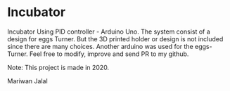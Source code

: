 # Incubator
Incubator Using PID controller - Arduino Uno. 
The system consist of a design for eggs Turner. But the 3D printed holder or design is not included since there are many choices. 
Another arduino was used for the eggs-Turner. 
Feel free to modify, improve and send PR to my github. 

Note:
This project is made in 2020. 

Mariwan Jalal
